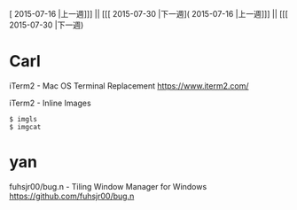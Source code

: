 [ 2015-07-16 |上一週]]] || [[[ 2015-07-30 |下一週]( 2015-07-16 |上一週]]] || [[[ 2015-07-30 |下一週)



# Carl

iTerm2 - Mac OS Terminal Replacement
<https://www.iterm2.com/>  

iTerm2 - Inline Images


    $ imgls
    $ imgcat


# yan

fuhsjr00/bug.n - Tiling Window Manager for Windows
<https://github.com/fuhsjr00/bug.n>  
